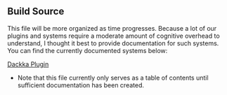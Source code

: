 ## Build Source

This file will be more organized as time progresses. Because a lot of our
plugins and systems require a moderate amount of cognitive overhead to understand,
I thought it best to provide documentation for such systems. You can find the
currently documented systems below:

[Dackka Plugin](src/main/java/com/google/firebase/gradle/plugins/DackkaPlugin.kt)

- Note that this file currently only serves as a table of contents until sufficient documentation has been created.
